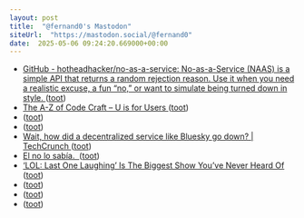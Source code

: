 ```yaml
---
layout: post
title:  "@fernand0's Mastodon"
siteUrl:  "https://mastodon.social/@fernand0"
date:  2025-05-06 09:24:20.669000+00:00
---
```

*  [GitHub - hotheadhacker/no-as-a-service: No-as-a-Service (NAAS) is a simple API that returns a random rejection reason. Use it when you need a realistic excuse, a fun “no,” or want to simulate being turned down in style. ](https://github.com/hotheadhacker/no-as-a-servic) ([toot](https://mastodon.social/@fernand0/114460161517373768))
*  [The A-Z of Code Craft – U is for Users ](https://codemanship.wordpress.com/2025/04/30/the-a-z-of-code-craft-u-is-for-users) ([toot](https://mastodon.social/@fernand0/114459859141107397))
*  [ ](https://mastodon.social/users/fernand0/statuses/114459166820375516/activity) ([toot](https://mastodon.social/users/fernand0/statuses/114459166820375516/activity))
*  [ ](https://mastodon.social/@bigballer) ([toot](https://mastodon.social/@fernand0/114459166646457034))
*  [Wait, how did a decentralized service like Bluesky go down? \| TechCrunch ](https://techcrunch.com/2025/04/24/wait-how-did-a-decentralized-service-like-bluesky-go-down) ([toot](https://mastodon.social/@fernand0/114458250948313862))
*  [El no lo sabía.  ](https://avecesunafoto.wordpress.com/2025/05/04/el-no-lo-sabia) ([toot](https://mastodon.social/@fernand0/114456466025303405))
*  [‘LOL: Last One Laughing’ Is The Biggest Show You’ve Never Heard Of ](https://www.pajiba.com/tv_reviews/lol-last-one-laughing-is-the-biggest-show-youve-never-heard-of.ph) ([toot](https://mastodon.social/@fernand0/114456384727471493))
*  [ ](https://mastodon.social/users/fernand0/statuses/114456245253847425/activity) ([toot](https://mastodon.social/users/fernand0/statuses/114456245253847425/activity))
*  [ ](https://mastodon.social/users/fernand0/statuses/114456245082714552/activity) ([toot](https://mastodon.social/users/fernand0/statuses/114456245082714552/activity))
*  [ ](https://beige.party/@thestrangelet) ([toot](https://mastodon.social/@fernand0/114456244986110246))
